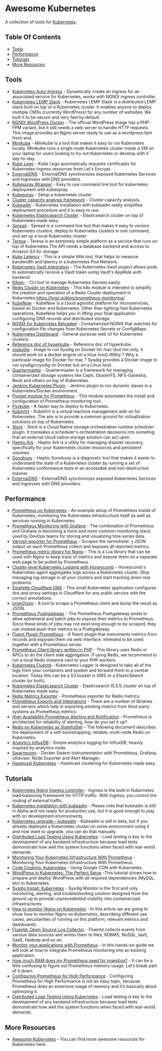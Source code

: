 # Awesome Kubernetes
A collection of tools for [Kubernetes](https://kubernetes.io/).

## Table Of Contents
* [Tools](#tools)
* [Performance](#performance)
* [Tutorials](#tutorials)
* [More Resources](#more-resources)

## Tools
* [Kubernetes Auto-Ingress](https://github.com/hxquangnhat/kubernetes-auto-ingress) - Dynamically create an ingress for an associated service for Kubernetes, works with NGNIX ingress controller.
* [Kubernetes LEMP Stack](https://github.com/chepurko/k8s-lemp) - Kubernetes LEMP Stack is a distributed LEMP stack built on top of a Kubernetes cluster. It enables anyone to deploy multiple CMSs (currently WordPress) for any number of websites. We built it to be secure and very fast by default.
* [NGNIX WordPress Docker](https://github.com/raulr/nginx-wordpress-docker) - The official WordPress image has a PHP-FPM variant, but it still needs a web server to handle HTTP requests. This image provides an Nginx server ready to use as a wordpress:fpm front-end.
* [Minikube](https://github.com/kubernetes/minikube) - Minikube is a tool that makes it easy to run Kubernetes locally. Minikube runs a single-node Kubernetes cluster inside a VM on your laptop for users looking to try out Kubernetes or develop with it day-to-day.
* [Kube Lego](https://github.com/jetstack/kube-lego) - Kube Lego automatically requests certificates for Kubernetes Ingress resources from Let's Encrypt.
* [ExternalDNS](https://github.com/kubernetes-incubator/external-dns) - ExternalDNS synchronizes exposed Kubernetes Services and Ingresses with DNS providers.
* [Kubespray Wrapper](https://github.com/kubespray/kubespray-cli) - Easy to use command line tool for kubernetes deployment with kubespray.
* [Kubespray](https://github.com/kubernetes-incubator/kubespray) - Setup a kubernetes cluster.
* [Cluster capacity analysis framework](https://github.com/kubernetes-incubator/cluster-capacity) - Cluster capacity analysis.
* [Kubeadm](https://github.com/kubernetes/kubeadm) - Kubernetes installation with kubeadm really simplifies deployment procedure and it is easy to use.
* [Kubernetes Elasticsearch Cluster](https://github.com/pires/kubernetes-elasticsearch-cluster) - Elasticsearch cluster on top of Kubernetes made easy.
* [Spread](https://github.com/redspread/spread) - Spread is a command line tool that makes it easy to version Kubernetes clusters, deploy to Kubernetes clusters in one command, and set up a local Kubernetes cluster.
* [Teresa](https://github.com/luizalabs/teresa-api) - Teresa is an extremely simple platform as a service that runs on top of Kubernetes.The API needs a database backend and access to Amazon S3 for storage.
* [Kube Latency](https://github.com/simonswine/kube-latency) - This is a simple little tool, that helps to measure bandwidth and latency in a kubernetes Pod Network.
* [Kubernetes Vault Integration](https://github.com/Boostport/kubernetes-vault) - The Kubernetes-Vault project allows pods to automatically receive a Vault token using Vault's AppRole auth backend.
* [K8sec](https://github.com/dtan4/k8sec) - CLI tool to manage Kubernetes Secrets easily.
* [Redis Cluster on Kubernetes](https://github.com/sobotklp/kubernetes-redis-cluster) - This k8s module is intended to simplify the creation and operation of a Redis Cluster deployment in Kubernetes.https://logz.io/blog/prometheus-monitoring/
* [KubeNow](https://github.com/kubenow/KubeNow) - KubeNow is a cloud agnostic platform for microservices, based on Docker and Kubernetes. Other than lighting-fast Kubernetes operations, KubeNow helps you in lifting your final application configuring DNS records and distributed storage.
* [NGINX for Kubernetes Reloaded](https://github.com/rosskukulinski/nginx-kubernetes-reload) - Containerized NGINX that watches for configuration file changes from Kubernetes Secrets or ConfigMaps.
* [Kubernetes Dashboard](https://github.com/kubernetes/dashboard) - General-purpose web UI for Kubernetes clusters.
* [Reference doc of hyperkube](https://github.com/fdebonneval/docker8s) - Reference doc of hyperkube.
* [mobydig](https://github.com/fdebonneval/mobydig) - Image to run Sysdig on Docker for mac (but not only, it should work on a docker engine on a linux host) #Why ? Why a particular image for Docker for mac ? Sysdig provides a Docker image to run sysdig/csysdig on Docker but on a Linux host.
* [Quartermaster](https://github.com/coreos/quartermaster) - Quartermaster is a framework for managing containerized storage systems like Ceph, GlusterFS, NFS-Ganesha, Rook and others on top of Kubernetes. 
* [Jenkins Kubernetes Plugin](https://github.com/jenkinsci/kubernetes-plugin) - Jenkins plugin to run dynamic slaves in a Kubernetes/Docker environment.
* [Puppet module for Prometheus](https://github.com/voxpupuli/puppet-prometheus) - This module automates the install and configuration of Prometheus monitoring tool.
* [Psykube](https://github.com/CommercialTribe/psykube) - A faster way to deploy to Kubernetes.
* [KubeVirt](https://github.com/kubevirt/kubevirt) - KubeVirt is a virtual machine management add-on for Kubernetes. The aim is to provide a common ground for virtualization solutions on top of Kubernetes.
* [Stork](https://github.com/libopenstorage/stork) - Stork is a Cloud Native storage orchestration runtime scheduler plugin. It translates a scheduler's orchestration decisions into someting that an external cloud native storage solution can act upon.
* [Heptio Ark](https://github.com/heptio/ark) - Heptio Ark is a utility for managing disaster recovery, specifically for your Kubernetes cluster resources and persistent volumes.
* [Sonobuoy](https://github.com/heptio/sonobuoy) - Heptio Sonobuoy is a diagnostic tool that makes it easier to understand the state of a Kubernetes cluster by running a set of Kubernetes conformance tests in an accessible and non-destructive manner. 
* [ExternalDNS](https://github.com/kubernetes-incubator/external-dns) - ExternalDNS synchronizes exposed Kubernetes Services and Ingresses with DNS providers.

## Performance
* [Prometheus on Kubernetes](https://github.com/grobie/prometheus-on-kubernetes) - An example setup of Prometheus inside of Kubernetes, monitoring the Kubernetes infrastructure itself as well as services running in Kubernetes.
* [Prometheus Monitoring with Grafana](https://logz.io/blog/prometheus-monitoring/) - The combination of Prometheus and Grafana is becoming a more and more common monitoring stack used by DevOps teams for storing and visualizing time series data. 
* [Varnish exporter for Prometheus](https://github.com/jonnenauha/prometheus_varnish_exporter) - Scrapes the varnishstat -j JSON output on each Prometheus collect and exposes all reported metrics.
* [Prometheus metric library for Nginx](https://github.com/knyar/nginx-lua-prometheus) - This is a Lua library that can be used with Nginx to keep track of metrics and expose them on a separate web page to be pulled by Prometheus.
* [Cluster-level Kubernetes Logging with Honeycomb](https://github.com/honeycombio/honeycomb-kubernetes-agent) - Honeycomb's Kubernetes agent aggregates logs across a Kubernetes cluster. Stop managing log storage in all your clusters and start tracking down real problems.
* [Estafette Cloudflare DNS](https://github.com/estafette/estafette-cloudflare-dns) - This small Kubernetes application configures dns and proxy settings in Cloudflare for any public service with the correct annotations.
* [prom2json](https://github.com/prometheus/prom2json) - A tool to scrape a Prometheus client and dump the result as JSON.
* [Prometheus Pushgateway](https://github.com/prometheus/pushgateway) - The Prometheus Pushgateway exists to allow ephemeral and batch jobs to expose their metrics to Prometheus. Since these kinds of jobs may not exist long enough to be scraped, they can instead push their metrics to a Pushgateway.
* [Fluent Plugin Prometheus](https://github.com/kazegusuri/fluent-plugin-prometheus) - A fluent plugin that instruments metrics from records and exposes them via web interface. Intended to be used together with a Prometheus server.
* [Prometheus Client library written in PHP](https://github.com/Jimdo/prometheus_client_php) - This library uses Redis or APCu to do the client side aggregation. If using Redis, we recommend to run a local Redis instance next to your PHP workers.
* [Kubernetes Fluentd](https://github.com/upmc-enterprises/kubernetes-fluentd) - Kubernetes Logger is designed to take all of the logs from your containers and system and forward them to a central location. Today this can be a S3 bucket in AWS or a ElasticSearch cluster (or both).
* [Kubernetes Elasticsearch Cluster](https://github.com/pires/kubernetes-elasticsearch-cluster) - Elasticsearch (5.5.1) cluster on top of Kubernetes made easy.
* [Redis Metrics Exporter](https://github.com/oliver006/redis_exporter) - Prometheus exporter for Redis metrics.
* [Prometheus Exports and Integrations](https://prometheus.io/docs/instrumenting/exporters/) - There are a number of libraries and servers which help in exporting existing metrics from third-party systems as Prometheus metrics.
* [High Availability Prometheus Alerting and Notification](https://www.robustperception.io/high-availability-prometheus-alerting-and-notification/) - Prometheus is architected for reliability of alerting, how do you set it up?
* [Redis on Kubernetes as StatefulSet](https://github.com/CommercialTribe/kube-redis) - The following document describes the deployment of a self-bootstrapping, reliable, multi-node Redis on Kubernetes.
* [Analytics InfluxDB](https://github.com/janajri/analytics-influxdb) - Simple analytics logging for InfluxDB, heavily inspired by analytics-node.
* [Swarmprom](https://github.com/stefanprodan/swarmprom) - Docker Swarm instrumentation with Prometheus, Grafana, cAdvisor, Node Exporter and Alert Manager.
* [Hazelcast Kubernetes](https://github.com/stefanprodan/swarmprom) - Hazelcast clustering for Kubernetes made easy.

## Tutorials
* [Kubernetes Nginx Ingress controller](https://crondev.com/kubernetes-nginx-ingress-controller/) - Ingress is the built‑in Kubernetes load‑balancing framework for HTTP traffic. With Ingress, you control the routing of external traffic.
* [Kubernetes installation with kubeadm](https://crondev.com/kubernetes-installation-kubeadm/) - Please note that kubeadm is still in Alpha and not ready for production use, but it is good enough to play with on development environments.
* [Kubernetes upgrade – kubeadm](https://crondev.com/kubernetes-upgrade-kubeadm/) - Kubeadm is still in beta, but if you already deployed a Kubernetes cluster on some environment using it and now want to upgrade, you can do that manually.
* [Distributed Load Testing Using Kubernetes](https://cloud.google.com/solutions/distributed-load-testing-using-kubernetes) - Load testing is key to the development of any backend infrastructure because load tests demonstrate how well the system functions when faced with real-world demands.
* [Monitoring Your Kubernetes Infrastructure With Prometheus](https://www.weave.works/blog/monitoring-kubernetes-infrastructure/) - Monitoring Your Kubernetes Infrastructure With Prometheus.
* [Code Cooking: Kubernetes](https://medium.com/google-cloud/code-cooking-kubernetes-e715728a578c) - Using Google CDN with Kubernetes.
* [WordPress in Kubernetes: The Perfect Setup](https://sysdig.com/blog/wordpress-kubernetes-perfect-setup/) -This tutorial shows how to prepare and deploy WordPress with all required dependencies (MySQL, etc) in Kubernetes.
* [Sysdig Install: Kubernetes](https://support.sysdig.com/hc/en-us/articles/206770633-Sysdig-Install-Kubernetes-) - Sysdig Monitor is the first and only monitoring, alerting, and troubleshooting solution designed from the ground up to provide unprecedented visibility into containerized infrastructures.
* [How to monitor Nginx on Kubernetes](https://sysdig.com/blog/monitor-nginx-kubernetes/) - In this article we are going to show how to monitor Nginx on Kubernetes, describing different use cases, peculiarities of running on this platform, relevant metrics and dashboards.
* [Fluentd: Open-Source Log Collector](https://github.com/fluent/fluentd) - Fluentd collects events from various data sources and writes them to files, RDBMS, NoSQL, IaaS, SaaS, Hadoop and so on. 
* [Monitor your applications with Prometheus](https://blog.alexellis.io/prometheus-monitoring/) - In this hands-on guide we will look at how to integrate Prometheus monitoring into an existing application.
* [How much RAM does my Prometheus need for ingestion?](https://www.robustperception.io/how-much-ram-does-my-prometheus-need-for-ingestion/) - It can be a little confusing to figure out Prometheus memory usage. Let’s break part of it down.
* [Configuring Prometheus for High Performance](http://schd.ws/hosted_files/cloudnativeeu2017/ce/Slides.pdf) - Configuring Prometheus for High Performance is not an easy topic, because Prometheus does an extensive usage of memory and it’s basically about optimizing it.
* [Distributed Load Testing Using Kubernetes](https://cloud.google.com/solutions/distributed-load-testing-using-kubernetes) - Load testing is key to the development of any backend infrastructure because load tests demonstrate how well the system functions when faced with real-world demands.

## More Resources
* [Awesome Kubernetes](https://github.com/ramitsurana/awesome-kubernetes) - You can find more awesome resources for Kubernetes here.
